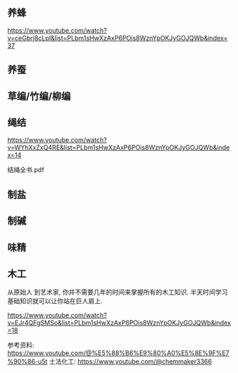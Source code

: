 
## 养蜂
https://www.youtube.com/watch?v=ceGbrj8cLpI&list=PLbm1sHwXzAxP6POis8WznYpOKJyGOJQWb&index=37


## 养蚕

## 草编/竹编/柳编

## 绳结
https://www.youtube.com/watch?v=WYhXxZxQ4RE&list=PLbm1sHwXzAxP6POis8WznYpOKJyGOJQWb&index=14

结绳全书.pdf 
## 制盐

## 制碱

## 味精

## 木工
从原始人 到艺术家, 你并不需要几年的时间来掌握所有的木工知识. 半天时间学习基础知识就可以让你站在巨人肩上.

https://www.youtube.com/watch?v=EJr4QFgSMSo&list=PLbm1sHwXzAxP6POis8WznYpOKJyGOJQWb&index=18


参考资料:
https://www.youtube.com/@%E5%88%B6%E9%80%A0%E5%8E%9F%E7%90%86-u5t
土法化工:
https://www.youtube.com/@chemmaker3366

